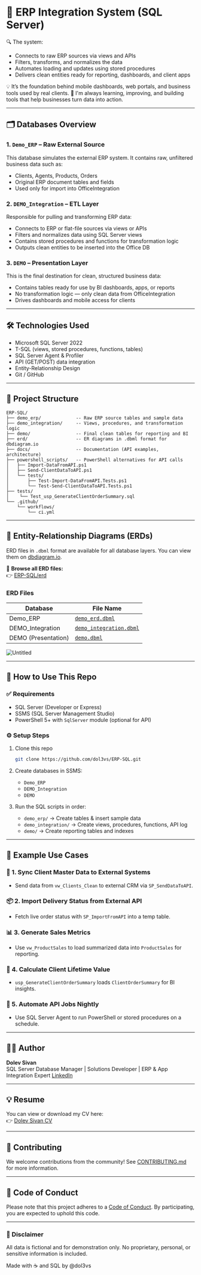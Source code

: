 # 🧠 ERP Integration System (SQL Server)

🔍 The system:
- Connects to raw ERP sources via views and APIs
- Filters, transforms, and normalizes the data
- Automates loading and updates using stored procedures
- Delivers clean entities ready for reporting, dashboards, and client apps

💡 It’s the foundation behind mobile dashboards, web portals, and business tools used by real clients.
🚀 I'm always learning, improving, and building tools that help businesses turn data into action.

---

## 🗂️ Databases Overview

### 1. `Demo_ERP` – Raw External Source
This database simulates the external ERP system. It contains raw, unfiltered business data such as:
- Clients, Agents, Products, Orders
- Original ERP document tables and fields
- Used only for import into OfficeIntegration

### 2. `DEMO_Integration` – ETL Layer
Responsible for pulling and transforming ERP data:
- Connects to ERP or flat-file sources via views or APIs
- Filters and normalizes data using SQL Server views
- Contains stored procedures and functions for transformation logic
- Outputs clean entities to be inserted into the Office DB

### 3. `DEMO` – Presentation Layer
This is the final destination for clean, structured business data:
- Contains tables ready for use by BI dashboards, apps, or reports
- No transformation logic — only clean data from OfficeIntegration
- Drives dashboards and mobile access for clients

---

## 🛠️ Technologies Used

- Microsoft SQL Server 2022
- T-SQL (views, stored procedures, functions, tables)
- SQL Server Agent & Profiler
- API (GET/POST) data integration
- Entity-Relationship Design
- Git / GitHub

---

## 📁 Project Structure

```
ERP-SQL/
├── demo_erp/             -- Raw ERP source tables and sample data
├── demo_integration/     -- Views, procedures, and transformation logic
├── demo/                 -- Final clean tables for reporting and BI
├── erd/                  -- ER diagrams in .dbml format for dbdiagram.io
├── docs/                 -- Documentation (API examples, architecture)
├── powershell_scripts/   -- PowerShell alternatives for API calls
│   ├── Import-DataFromAPI.ps1
│   ├── Send-ClientDataToAPI.ps1
│   └── tests/
│       ├── Test-Import-DataFromAPI.Tests.ps1
│       └── Test-Send-ClientDataToAPI.Tests.ps1
├── tests/
│    └── Test_usp_GenerateClientOrderSummary.sql
└── .github/
    └── workflows/
        └── ci.yml

```

---

## 📐 Entity-Relationship Diagrams (ERDs)

ERD files in `.dbml` format are available for all database layers. You can view them on [dbdiagram.io](https://dbdiagram.io).

📁 **Browse all ERD files:**  
👉 [ERP-SQL/erd](https://github.com/dol3vs/ERP-SQL/tree/main/erd)

### ERD Files
| Database           | File Name                  |
|--------------------|----------------------------|
| Demo_ERP           | [`demo_erd.dbml`](https://github.com/dol3vs/ERP-SQL/blob/main/erd/demo_erd.dbml) |
| DEMO_Integration   | [`demo_integration.dbml`](https://github.com/dol3vs/ERP-SQL/blob/main/erd/demo_integration.dbml) |
| DEMO (Presentation)| [`demo.dbml`](https://github.com/dol3vs/ERP-SQL/blob/main/erd/demo.dbml) |


![Untitled](https://github.com/user-attachments/assets/e7828ce2-b4b3-40d0-b8eb-4dd2dc303c38)


---

## 🚀 How to Use This Repo

### ✅ Requirements
- SQL Server (Developer or Express)
- SSMS (SQL Server Management Studio)
- PowerShell 5+ with `SqlServer` module (optional for API)

### ⚙️ Setup Steps

1. Clone this repo  
   ```bash
   git clone https://github.com/dol3vs/ERP-SQL.git
   ```

2. Create databases in SSMS:
   - `Demo_ERP`
   - `DEMO_Integration`
   - `DEMO`

3. Run the SQL scripts in order:
   - `demo_erp/` → Create tables & insert sample data
   - `demo_integration/` → Create views, procedures, functions, API log
   - `demo/` → Create reporting tables and indexes

---

## 📘 Example Use Cases

### 🧾 1. Sync Client Master Data to External Systems
- Send data from `vw_Clients_Clean` to external CRM via `SP_SendDataToAPI`.

### 📦 2. Import Delivery Status from External API
- Fetch live order status with `SP_ImportFromAPI` into a temp table.

### 📊 3. Generate Sales Metrics
- Use `vw_ProductSales` to load summarized data into `ProductSales` for reporting.

### 👥 4. Calculate Client Lifetime Value
- `usp_GenerateClientOrderSummary` loads `ClientOrderSummary` for BI insights.

### 🔁 5. Automate API Jobs Nightly
- Use SQL Server Agent to run PowerShell or stored procedures on a schedule.

---

## 👨‍💻 Author

**Dolev Sivan**  
SQL Server Database Manager | Solutions Developer | ERP & App Integration Expert
[LinkedIn](https://www.linkedin.com/in/dol3vs)

---

## 💡 Resume

You can view or download my CV here:  
👉 [Dolev Sivan CV](docs/Dolev_Sivan_CV.pdf)

---

## 📜 Contributing

We welcome contributions from the community! See [CONTRIBUTING.md](CONTRIBUTING.md) for more information.

---

## 📜 Code of Conduct

Please note that this project adheres to a [Code of Conduct](CODE_OF_CONDUCT.md). By participating, you are expected to uphold this code.

---

### 🔐 Disclaimer
All data is fictional and for demonstration only. No proprietary, personal, or sensitive information is included.

Made with ☕ and SQL by @dol3vs

